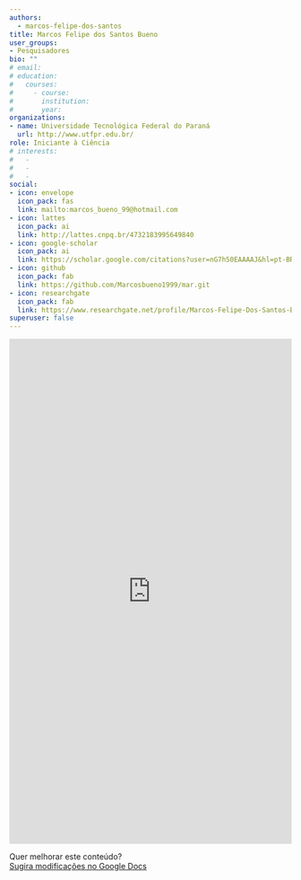 ```yaml
---
authors:
  - marcos-felipe-dos-santos
title: Marcos Felipe dos Santos Bueno
user_groups:
- Pesquisadores
bio: ""
# email: 
# education:
#   courses:
#     - course: 
#       institution: 
#       year: 
organizations:
- name: Universidade Tecnológica Federal do Paraná
  url: http://www.utfpr.edu.br/
role: Iniciante à Ciência
# interests:
#   - 
#   - 
#   - 
social:
- icon: envelope
  icon_pack: fas
  link: mailto:marcos_bueno_99@hotmail.com
- icon: lattes
  icon_pack: ai
  link: http://lattes.cnpq.br/4732183995649840
- icon: google-scholar
  icon_pack: ai
  link: https://scholar.google.com/citations?user=nG7h50EAAAAJ&hl=pt-BR
- icon: github
  icon_pack: fab
  link: https://github.com/Marcosbueno1999/mar.git
- icon: researchgate
  icon_pack: fab
  link: https://www.researchgate.net/profile/Marcos-Felipe-Dos-Santos-Bueno
superuser: false
---
```


<!-- HTML -->
<iframe frameborder="0" style="width: 100%; height: 900px" src="https://docs.google.com/document/d/e/2PACX-1vTgm7YudNoqNZfIHoF46N81GFmsb4mBywQl_9fL1bPpRZZYcaTJKVn1yOE9szt7JmXWncaJ3mXJhpRS/pub?embedded=true"></iframe>

<!-- HTML e Markdown -->
Quer melhorar este conteúdo?<br>
[<i class="fa fa-edit" aria-hidden="true"></i> Sugira modificações no Google Docs][edit]

[edit]: https://docs.google.com/document/d/1pxdFyBBGzmExkOFs8aRKZsMWd6OfU8f5MzkmagkOOrk/edit
